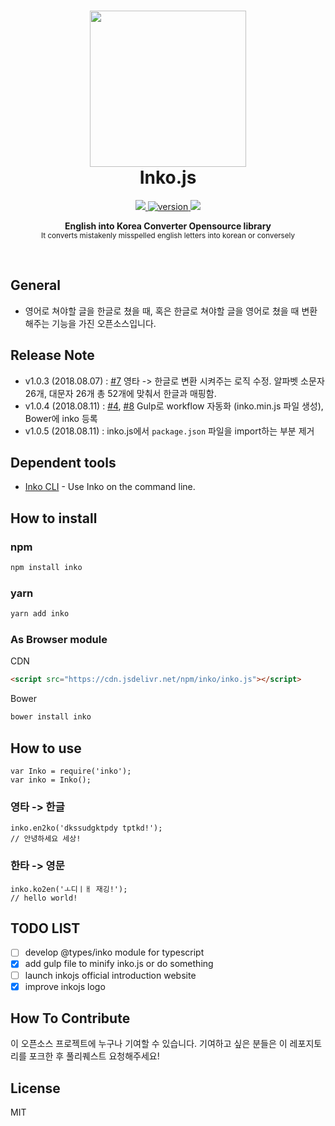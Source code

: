 <h1 align="center">
    <img height="250" src="https://github.com/JonJee/inko/blob/master/images/inko_logo.png?raw=true" />
    <br> Inko.js
</h1>

<p align="center">
  <a href="https://github.com/jonjee/inko/blob/master/LICENSE">
    <img src="https://img.shields.io/github/license/jonjee/inko.svg" />
  </a>
  <a href="https://npmjs.com/package/inko">
    <img src="https://img.shields.io/npm/v/inko.svg" alt="version" />
  </a>
  <a href="https://www.jsdelivr.com/package/npm/inko">
    <img src="https://data.jsdelivr.com/v1/package/npm/inko/badge" />
  </a>
</p>

<p align="center">
  <b>English into Korea Converter Opensource library</b></br>
  <sub>It converts mistakenly misspelled english letters into korean or conversely<sub>
</p>

<br />

## General
- 영어로 쳐야할 글을 한글로 쳤을 때, 혹은 한글로 쳐야할 글을 영어로 쳤을 때 변환해주는 기능을 가진 오픈소스입니다.

## Release Note
- v1.0.3 (2018.08.07) : [#7](https://github.com/JonJee/inko/issues/7) 영타 -> 한글로 변환 시켜주는 로직 수정. 알파벳 소문자 26개, 대문자 26개 총 52개에 맞춰서 한글과 매핑함.
- v1.0.4 (2018.08.11) : [#4](https://github.com/JonJee/inko/issues/4), [#8](https://github.com/JonJee/inko/issues/8) Gulp로 workflow 자동화 (inko.min.js 파일 생성), Bower에 inko 등록
- v1.0.5 (2018.08.11) : inko.js에서 `package.json` 파일을 import하는 부분 제거

## Dependent tools
- [Inko CLI](https://github.com/JonJee/inko-cli) - Use Inko on the command line.

## How to install

### npm

```bash
npm install inko
```

### yarn

```bash
yarn add inko
```

### As Browser module

CDN
```html
<script src="https://cdn.jsdelivr.net/npm/inko/inko.js"></script>
```

Bower
```bash
bower install inko
```

## How to use
```
var Inko = require('inko');
var inko = Inko();
```

### 영타 -> 한글
```
inko.en2ko('dkssudgktpdy tptkd!');
// 안녕하세요 세상!
```

### 한타 -> 영문
```
inko.ko2en('ㅗ디ㅣㅐ 재깅!');
// hello world!
```

## TODO LIST
- [ ] develop @types/inko module for typescript
- [x] add gulp file to minify inko.js or do something
- [ ] launch inkojs official introduction website
- [x] improve inkojs logo

## How To Contribute
이 오픈소스 프로젝트에 누구나 기여할 수 있습니다. 기여하고 싶은 분들은 이 레포지토리를 포크한 후 풀리퀘스트 요청해주세요!

## License
MIT
